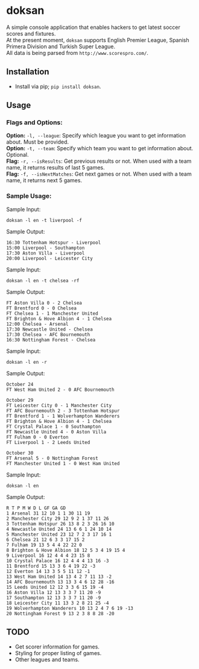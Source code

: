 # doksan
A simple console application that enables hackers to get latest soccer scores and fixtures.  
At the present moment, ```doksan``` supports English Premier League, Spanish Primera Division and Turkish Super League.  
All data is being parsed from ```http://www.scorespro.com/```.  

## Installation
- Install via pip; ```pip install doksan```.

## Usage
### Flags and Options:
**Option:** ```-l, --league```: Specify which league you want to get information about. Must be provided.  
**Option:** ```-t, --team```: Specify which team you want to get information about. Optional.  
**Flag:** ```-r, --isResults```: Get previous results or not. When used with a team name, it returns results of last 5 games.  
**Flag:** ```-f, --isNextMatches```: Get next games or not. When used with a team name, it returns next 5 games.  


### Sample Usage:
Sample Input:  
```
doksan -l en -t liverpool -f
```

Sample Output:  

```
16:30 Tottenham Hotspur - Liverpool
15:00 Liverpool - Southampton
17:30 Aston Villa - Liverpool
20:00 Liverpool - Leicester City  
```

Sample Input:  
```
doksan -l en -t chelsea -rf
```

Sample Output:  

```
FT Aston Villa 0 - 2 Chelsea
FT Brentford 0 - 0 Chelsea
FT Chelsea 1 - 1 Manchester United
FT Brighton & Hove Albion 4 - 1 Chelsea
12:00 Chelsea - Arsenal
17:30 Newcastle United - Chelsea
17:30 Chelsea - AFC Bournemouth
16:30 Nottingham Forest - Chelsea
```

Sample Input:  
```
doksan -l en -r
```

Sample Output:  

```
October 24
FT West Ham United 2 - 0 AFC Bournemouth

October 29
FT Leicester City 0 - 1 Manchester City
FT AFC Bournemouth 2 - 3 Tottenham Hotspur
FT Brentford 1 - 1 Wolverhampton Wanderers
FT Brighton & Hove Albion 4 - 1 Chelsea
FT Crystal Palace 1 - 0 Southampton
FT Newcastle United 4 - 0 Aston Villa
FT Fulham 0 - 0 Everton
FT Liverpool 1 - 2 Leeds United

October 30
FT Arsenal 5 - 0 Nottingham Forest
FT Manchester United 1 - 0 West Ham United
```

Sample Input:  
```
doksan -l en
```

Sample Output:  

```
R T P M W D L GF GA GD
1 Arsenal 31 12 10 1 1 30 11 19
2 Manchester City 29 12 9 2 1 37 11 26
3 Tottenham Hotspur 26 13 8 2 3 26 16 10
4 Newcastle United 24 13 6 6 1 24 10 14
5 Manchester United 23 12 7 2 3 17 16 1
6 Chelsea 21 12 6 3 3 17 15 2
7 Fulham 19 13 5 4 4 22 22 0
8 Brighton & Hove Albion 18 12 5 3 4 19 15 4
9 Liverpool 16 12 4 4 4 23 15 8
10 Crystal Palace 16 12 4 4 4 13 16 -3
11 Brentford 15 13 3 6 4 19 22 -3
12 Everton 14 13 3 5 5 11 12 -1
13 West Ham United 14 13 4 2 7 11 13 -2
14 AFC Bournemouth 13 13 3 4 6 12 28 -16
15 Leeds United 12 12 3 3 6 15 19 -4
16 Aston Villa 12 13 3 3 7 11 20 -9
17 Southampton 12 13 3 3 7 11 20 -9
18 Leicester City 11 13 3 2 8 21 25 -4
19 Wolverhampton Wanderers 10 13 2 4 7 6 19 -13
20 Nottingham Forest 9 13 2 3 8 8 28 -20
```

## TODO
- Get scorer information for games.
- Styling for proper listing of games.
- Other leagues and teams.